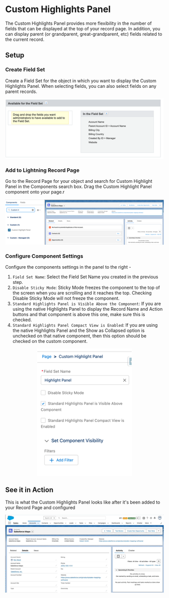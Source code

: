 # Custom Highlights Panel

The Custom Highlights Panel provides more flexibility in the number of fields that can be displayed at the top of your record page. In addition, you can display parent (or grandparent, great-grandparent, etc) fields related to the current record.

## Setup

### Create Field Set
Create a Field Set for the object in which you want to display the Custom Highlights Panel. When selecting fields, you can also select fields on any parent records. 

<p align="center">
<img src="docs/images/field-set.png" width="600" alt="Create Field Set">
</p>

### Add to Lightning Record Page
Go to the Record Page for your object and search for Custom Highlight Panel in the Components search box. Drag the Custom Highlight Panel component onto your page.r

<p align="center">
<img src="docs/images/add-component-record-page.png" width="700" alt="Add Component">
</p>

### Configure Component Settings
Configure the components settings in the panel to the right - 

1. `Field Set Name`: Select the Field Set Name you created in the previous step.  
2. `Disable Sticky Mode`: Sticky Mode freezes the component to the top of the screen when you are scrolling and it reaches the top. Checking Disable Sticky Mode will not freeze the component.
3. `Standard Highlights Panel is Visible Above the Component`: If you are using the native Highlights Panel to display the Record Name and Action buttons and that component is above this one, make sure this is checked.
4. `Standard Highlights Panel Compact View is Enabled`: If you are using the native Highlights Panel and the Show as Collapsed option is unchecked on that native component, then this option should be checked on the custom component.

<p align="center">
<img src="docs/images/configure-component.png" width="300" alt="Add Component">
</p>

## See it in Action

This is what the Custom Highlights Panel looks like after it's been added to your Record Page and configured

<p align="center">
<img src="docs/images/highlight-panel-in-action.gif" width="700" alt="Add Component">
</p>

